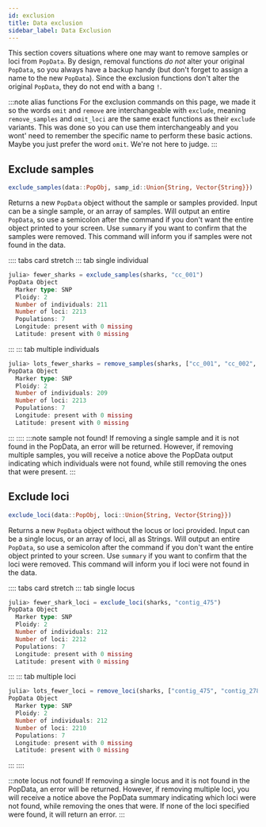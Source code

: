 ```yaml
---
id: exclusion
title: Data exclusion
sidebar_label: Data Exclusion
---
```


This section covers situations where one may want to remove samples or loci from `PopData`. By design, removal functions _do not_ alter your original `PopData`, so you always have a backup handy (but don't forget to assign a name to the new `PopData`). Since the exclusion functions don't alter the original `PopData`, they do not end with a bang `!`. 

:::note alias functions
For the exclusion commands on this page, we made it so the words `omit` and `remove` are interchangeable with `exclude`, meaning  `remove_samples` and `omit_loci` are the same exact functions as their `exclude` variants. This was done so you can use them interchangeably and you wont' need to remember the specific name to perform these basic actions. Maybe you just prefer the word `omit`. We're not here to judge.
:::

## Exclude samples

```julia
exclude_samples(data::PopObj, samp_id::Union{String, Vector{String}})
```

Returns a new `PopData` object without the sample or samples provided. Input can be a single sample, or an array of samples. Will output an entire `PopData`, so use a semicolon after the command if you don't want the entire object printed to your screen. Use `summary`  if you want to confirm that the samples were removed. This command will inform you if samples were not found in the data. 

:::: tabs card stretch
::: tab single individual
``` julia
julia> fewer_sharks = exclude_samples(sharks, "cc_001") 
PopData Object
  Marker type: SNP
  Ploidy: 2
  Number of individuals: 211
  Number of loci: 2213
  Populations: 7
  Longitude: present with 0 missing
  Latitude: present with 0 missing
```
:::
::: tab multiple individuals
``` julia
julia> lots_fewer_sharks = remove_samples(sharks, ["cc_001", "cc_002", "cc_003"]) 
PopData Object
  Marker type: SNP
  Ploidy: 2
  Number of individuals: 209
  Number of loci: 2213
  Populations: 7
  Longitude: present with 0 missing
  Latitude: present with 0 missing
```
:::
::::
:::note sample not found!
If removing a single sample and it is not found in the PopData, an error will be returned. However, if removing multiple samples, you will receive a notice above the PopData output indicating which individuals were not found, while still removing the ones that were present.
:::


## Exclude loci

```julia
exclude_loci(data::PopObj, loci::Union{String, Vector{String}})
```

Returns a new `PopData` object without the locus or loci provided. Input can be a single locus, or an array of loci, all as Strings. Will output an entire `PopData`, so use a semicolon after the command if you don't want the entire object printed to your screen. Use `summary`  if you want to confirm that the loci were removed. This command will inform you if loci were not found in the data.

:::: tabs card stretch
::: tab single locus
``` julia
julia> fewer_shark_loci = exclude_loci(sharks, "contig_475") 
PopData Object
  Marker type: SNP
  Ploidy: 2
  Number of individuals: 212
  Number of loci: 2212
  Populations: 7
  Longitude: present with 0 missing
  Latitude: present with 0 missing
```
:::
::: tab multiple loci
``` julia
julia> lots_fewer_loci = remove_loci(sharks, ["contig_475", "contig_2784", "contig_8065"]) 
PopData Object
  Marker type: SNP
  Ploidy: 2
  Number of individuals: 212
  Number of loci: 2210
  Populations: 7
  Longitude: present with 0 missing
  Latitude: present with 0 missing
```
:::
::::

:::note locus not found!
If removing a single locus and it is not found in the PopData, an error will be returned. However, if removing multiple loci, you will receive a notice above the PopData summary indicating which loci were not found, while removing the ones that were. If none of the loci specified were found, it will return an error.
:::